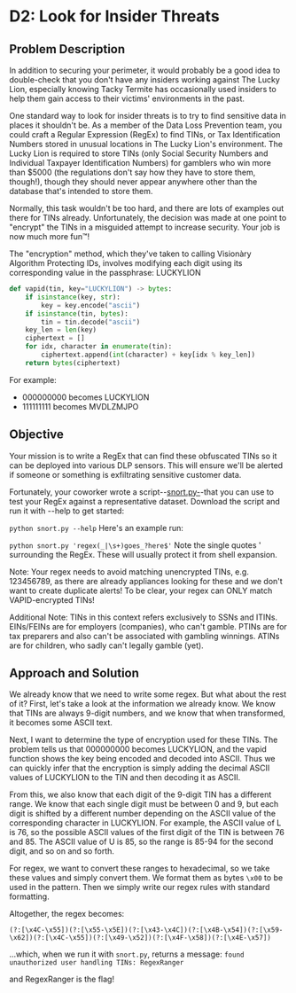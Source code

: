 # D2: Look for Insider Threats

## Problem Description
In addition to securing your perimeter, it would probably be a good idea to double-check that you don't have any insiders working against The Lucky Lion, especially knowing Tacky Termite has occasionally used insiders to help them gain access to their victims' environments in the past.

One standard way to look for insider threats is to try to find sensitive data in places it shouldn't be. As a member of the Data Loss Prevention team, you could craft a Regular Expression (RegEx) to find TINs, or Tax Identification Numbers stored in unusual locations in The Lucky Lion's environment. The Lucky Lion is required to store TINs (only Social Security Numbers and Individual Taxpayer Identification Numbers) for gamblers who win more than $5000 (the regulations don't say how they have to store them, though!), though they should never appear anywhere other than the database that's intended to store them.

Normally, this task wouldn't be too hard, and there are lots of examples out there for TINs already. Unfortunately, the decision was made at one point to "encrypt" the TINs in a misguided attempt to increase security. Your job is now much more fun™!

The "encryption" method, which they've taken to calling Visionàry Algorithm Protecting IDs, involves modifying each digit using its corresponding value in the passphrase: LUCKYLION

```python
def vapid(tin, key="LUCKYLION") -> bytes:
    if isinstance(key, str):
        key = key.encode("ascii")
    if isinstance(tin, bytes):
        tin = tin.decode("ascii")
    key_len = len(key)
    ciphertext = []
    for idx, character in enumerate(tin):
        ciphertext.append(int(character) + key[idx % key_len])
    return bytes(ciphertext)
```

For example:
- 000000000 becomes LUCKYLION
- 111111111 becomes MVDLZMJPO

## Objective
Your mission is to write a RegEx that can find these obfuscated TINs so it can be deployed into various DLP sensors. This will ensure we'll be alerted if someone or something is exfiltrating sensitive customer data.

Fortunately, your coworker wrote a script--[snort.py-](resources/snort.py)-that you can use to test your RegEx against a representative dataset. Download the script and run it with --help to get started:

`python snort.py --help`
Here's an example run:

`python snort.py 'regex(_|\s+)goes_?here$'`
Note the single quotes ' surrounding the RegEx. These will usually protect it from shell expansion.

Note: Your regex needs to avoid matching unencrypted TINs, e.g. 123456789, as there are already appliances looking for these and we don't want to create duplicate alerts! To be clear, your regex can ONLY match VAPID-encrypted TINs!

Additional Note: TINs in this context refers exclusively to SSNs and ITINs. EINs/FEINs are for employers (companies), who can't gamble. PTINs are for tax preparers and also can't be associated with gambling winnings. ATINs are for children, who sadly can't legally gamble (yet).

## Approach and Solution
We already know that we need to write some regex. But what about the rest of it? First, let's take a look at the information we already know. We know that TINs are always 9-digit numbers, and we know that when transformed, it becomes some ASCII text.

Next, I want to determine the type of encryption used for these TINs. The problem tells us that 000000000 becomes LUCKYLION, and the vapid function shows the key being encoded and decoded into ASCII. Thus we can quickly infer that the encryption is simply adding the decimal ASCII values of LUCKYLION to the TIN and then decoding it as ASCII.

From this, we also know that each digit of the 9-digit TIN has a different range. We know that each single digit must be between 0 and 9, but each digit is shifted by a different number depending on the ASCII value of the corresponding character in LUCKYLION. For example, the ASCII value of L is 76, so the possible ASCII values of the first digit of the TIN is between 76 and 85. The ASCII value of U is 85, so the range is 85-94 for the second digit, and so on and so forth.

For regex, we want to convert these ranges to hexadecimal, so we take these values and simply convert them. We format them as bytes `\x00` to be used in the pattern. Then we simply write our regex rules with standard formatting. 

Altogether, the regex becomes: 

`(?:[\x4C-\x55])(?:[\x55-\x5E])(?:[\x43-\x4C])(?:[\x4B-\x54])(?:[\x59-\x62])(?:[\x4C-\x55])(?:[\x49-\x52])(?:[\x4F-\x58])(?:[\x4E-\x57])`

...which, when we run it with `snort.py`, returns a message:
`found unauthorized user handling TINs: RegexRanger`

and RegexRanger is the flag!